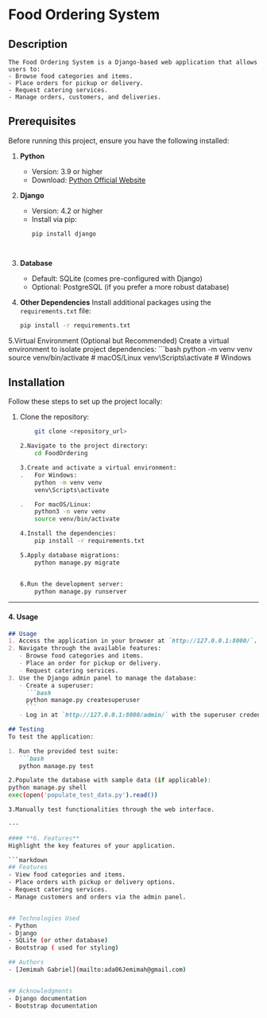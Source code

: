 
# Food Ordering System


## Description
    The Food Ordering System is a Django-based web application that allows users to:
    - Browse food categories and items.
    - Place orders for pickup or delivery.
    - Request catering services.
    - Manage orders, customers, and deliveries.

## Prerequisites

Before running this project, ensure you have the following installed:

1. **Python**
   - Version: 3.9 or higher
   - Download: [Python Official Website](https://www.python.org/)

2. **Django**
   - Version: 4.2 or higher
   - Install via pip:
     ```bash
     pip install django
    ```
    

3. **Database**
   - Default: SQLite (comes pre-configured with Django)
   - Optional: PostgreSQL (if you prefer a more robust database)

4. **Other Dependencies**
   Install additional packages using the `requirements.txt` file:
   ```bash
   pip install -r requirements.txt

5.Virtual Environment (Optional but Recommended)
    Create a virtual environment to isolate project dependencies:
    ```bash
        python -m venv venv
        source venv/bin/activate  # macOS/Linux
        venv\Scripts\activate     # Windows

## Installation
 Follow these steps to set up the project locally:

1. Clone the repository:
    ```bash
        git clone <repository_url>

    2.Navigate to the project directory:
        cd FoodOrdering
    
    3.Create and activate a virtual environment:
    .   For Windows:
        python -m venv venv
        venv\Scripts\activate

    .   For macOS/Linux:
        python3 -m venv venv
        source venv/bin/activate
    
    4.Install the dependencies:
        pip install -r requirements.txt

    5.Apply database migrations:
        python manage.py migrate


    6.Run the development server:
        python manage.py runserver

---

#### **4. Usage**


```markdown
## Usage
1. Access the application in your browser at `http://127.0.0.1:8000/`.
2. Navigate through the available features:
   - Browse food categories and items.
   - Place an order for pickup or delivery.
   - Request catering services.
3. Use the Django admin panel to manage the database:
   - Create a superuser:
     ```bash
     python manage.py createsuperuser
     ```
   - Log in at `http://127.0.0.1:8000/admin/` with the superuser credentials.

## Testing
To test the application:

1. Run the provided test suite:
   ```bash
   python manage.py test

2.Populate the database with sample data (if applicable):
python manage.py shell
exec(open('populate_test_data.py').read())

3.Manually test functionalities through the web interface.

---

#### **6. Features**
Highlight the key features of your application.

```markdown
## Features
- View food categories and items.
- Place orders with pickup or delivery options.
- Request catering services.
- Manage customers and orders via the admin panel.


## Technologies Used
- Python
- Django
- SQLite (or other database)
- Bootstrap ( used for styling)

## Authors
- [Jemimah Gabriel](mailto:ada06Jemimah@gmail.com)


## Acknowledgments
- Django documentation
- Bootstrap documentation












